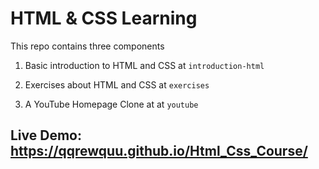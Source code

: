 # HTML & CSS Learning

This repo contains three components 

1. Basic introduction to HTML and CSS at `introduction-html`

2. Exercises about HTML and CSS at `exercises`

3. A YouTube Homepage Clone at at `youtube`


## **Live Demo**: https://qqrewquu.github.io/Html_Css_Course/